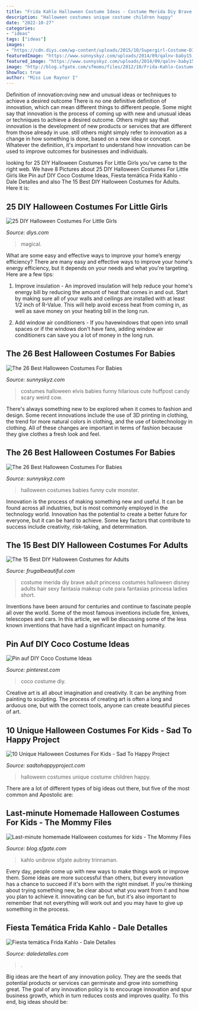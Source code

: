 ```yaml
---
title: "Frida Kahlo Halloween Costume Ideas - Costume Merida Diy Brave Adult Princess Costumes Halloween Disney Adults Hair Sexy Fantasia Makeup Cute Para Fantasias Princesa Ladies Short"
description: "Halloween costumes unique costume children happy"
date: "2022-10-27"
categories:
- "ideas"
tags: ["ideas"]
images:
- "https://cdn.diys.com/wp-content/uploads/2015/10/Supergirl-Costume-DIY.jpg"
featuredImage: "https://www.sunnyskyz.com/uploads/2014/09/qalnv-baby15.jpg"
featured_image: "https://www.sunnyskyz.com/uploads/2014/09/qalnv-baby15.jpg"
image: "http://blog.sfgate.com/sfmoms/files/2012/10/Frida-Kahlo-Costume.jpg"
ShowToc: true
author: "Miss Lue Raynor I"
---
```



Definition of innovation:oving new and unusual ideas or techniques to achieve a desired outcome
There is no one definitive definition of innovation, which can mean different things to different people. Some might say that innovation is the process of coming up with new and unusual ideas or techniques to achieve a desired outcome. Others might say that innovation is the development of new products or services that are different from those already in use. still others might simply refer to innovation as a change in how something is done, based on a new idea or concept. Whatever the definition, it's important to understand how innovation can be used to improve outcomes for businesses and individuals.

	

		
looking for 25 DIY Halloween Costumes For Little Girls you've came to the right web. We have 8 Pictures about 25 DIY Halloween Costumes For Little Girls like Pin auf DIY Coco Costume Ideas, Fiesta temática Frida Kahlo - Dale Detalles and also The 15 Best DIY Halloween Costumes for Adults. Here it is:
		
    
## 25 DIY Halloween Costumes For Little Girls

<img loading=lazy src="https://cdn.diys.com/wp-content/uploads/2015/10/Supergirl-Costume-DIY.jpg" onerror="this.onerror=null;this.src='https://tse1.mm.bing.net/th?id=OIP.sayZB1avTAYHhcdMZkGrhQHaKE&amp;pid=15.1';" alt="25 DIY Halloween Costumes For Little Girls">

_Source: diys.com_

>magical. 

	

What are some easy and effective ways to improve your home’s energy efficiency?
There are many easy and effective ways to improve your home's energy efficiency, but it depends on your needs and what you're targeting. Here are a few tips:
1. Improve insulation - An improved insulation will help reduce your home's energy bill by reducing the amount of heat that comes in and out. Start by making sure all of your walls and ceilings are installed with at least 1/2 inch of R-Value. This will help avoid excess heat from coming in, as well as save money on your heating bill in the long run.

2. Add window air conditioners - If you havewindows that open into small spaces or if the windows don't have fans, adding window air conditioners can save you a lot of money in the long run.

    
## The 26 Best Halloween Costumes For Babies

<img loading=lazy src="https://www.sunnyskyz.com/uploads/2014/09/byste-baby5.jpg" onerror="this.onerror=null;this.src='https://tse2.mm.bing.net/th?id=OIP.6dahfQlqT3_-0DdAyjd-8gHaLC&amp;pid=15.1';" alt="The 26 Best Halloween Costumes For Babies">

_Source: sunnyskyz.com_

>costumes halloween elvis babies funny hilarious cute huffpost candy scary weird cow. 

	

There's always something new to be explored when it comes to fashion and design. Some recent innovations include the use of 3D printing in clothing, the trend for more natural colors in clothing, and the use of biotechnology in clothing. All of these changes are important in terms of fashion because they give clothes a fresh look and feel.

    
## The 26 Best Halloween Costumes For Babies

<img loading=lazy src="https://www.sunnyskyz.com/uploads/2014/09/qalnv-baby15.jpg" onerror="this.onerror=null;this.src='https://tse1.mm.bing.net/th?id=OIP.0T0i8e_sYcCiOACbxfWrxQHaLH&amp;pid=15.1';" alt="The 26 Best Halloween Costumes For Babies">

_Source: sunnyskyz.com_

>halloween costumes babies funny cute monster. 

	

Innovation is the process of making something new and useful. It can be found across all industries, but is most commonly employed in the technology world. Innovation has the potential to create a better future for everyone, but it can be hard to achieve. Some key factors that contribute to success include creativity, risk-taking, and determination.

    
## The 15 Best DIY Halloween Costumes For Adults

<img loading=lazy src="http://frugalbeautiful.com/blog/wp-content/uploads/2016/09/costume-brave.jpg" onerror="this.onerror=null;this.src='https://tse3.mm.bing.net/th?id=OIP.o-hwz_oyUac1hBQzNM0HjQHaLf&amp;pid=15.1';" alt="The 15 Best DIY Halloween Costumes for Adults">

_Source: frugalbeautiful.com_

>costume merida diy brave adult princess costumes halloween disney adults hair sexy fantasia makeup cute para fantasias princesa ladies short. 

	

Inventions have been around for centuries and continue to fascinate people all over the world. Some of the most famous inventions include fire, knives, telescopes and cars. In this article, we will be discussing some of the less known inventions that have had a significant impact on humanity.

    
## Pin Auf DIY Coco Costume Ideas

<img loading=lazy src="https://i.pinimg.com/736x/7b/ae/68/7bae68cc35d5869216a11847d0fb0d99.jpg" onerror="this.onerror=null;this.src='https://tse3.mm.bing.net/th?id=OIP.Tqq_Rx-ECyQUsIDWiLildwHaFd&amp;pid=15.1';" alt="Pin auf DIY Coco Costume Ideas">

_Source: pinterest.com_

>coco costume diy. 

	

Creative art is all about imagination and creativity. It can be anything from painting to sculpting. The process of creating art is often a long and arduous one, but with the correct tools, anyone can create beautiful pieces of art.

    
## 10 Unique Halloween Costumes For Kids - Sad To Happy Project

<img loading=lazy src="https://sadtohappyproject.com/wp-content/uploads/2014/10/children-halloween-costumes101.png" onerror="this.onerror=null;this.src='https://tse3.mm.bing.net/th?id=OIP.0yK60Wtn6R1G07_KtjIVdQHaLH&amp;pid=15.1';" alt="10 Unique Halloween Costumes For Kids - Sad To Happy Project">

_Source: sadtohappyproject.com_

>halloween costumes unique costume children happy. 

	

There are a lot of different types of big ideas out there, but five of the most common and Apostolic are: 

    
## Last-minute Homemade Halloween Costumes For Kids - The Mommy Files

<img loading=lazy src="http://blog.sfgate.com/sfmoms/files/2012/10/Frida-Kahlo-Costume.jpg" onerror="this.onerror=null;this.src='https://tse3.mm.bing.net/th?id=OIP.9gh8ZOvRj52NuG68yD6YzwHaLH&amp;pid=15.1';" alt="Last-minute homemade Halloween costumes for kids - The Mommy Files">

_Source: blog.sfgate.com_

>kahlo unibrow sfgate aubrey trinnaman. 

	

Every day, people come up with new ways to make things work or improve them. Some ideas are more successful than others, but every innovation has a chance to succeed if it's born with the right mindset. If you're thinking about trying something new, be clear about what you want from it and how you plan to achieve it. innovating can be fun, but it's also important to remember that not everything will work out and you may have to give up something in the process.

    
## Fiesta Temática Frida Kahlo - Dale Detalles

<img loading=lazy src="https://i2.wp.com/www.daledetalles.com/wp-content/uploads/2016/08/fiesta-frida-kahlo4.jpg?resize=564%2C752" onerror="this.onerror=null;this.src='https://tse2.mm.bing.net/th?id=OIP.-U9KxN-LB9K4wXUKj5PKPwHaJ4&amp;pid=15.1';" alt="Fiesta temática Frida Kahlo - Dale Detalles">

_Source: daledetalles.com_

>. 

	

Big ideas are the heart of any innovation policy. They are the seeds that potential products or services can germinate and grow into something great. The goal of any innovation policy is to encourage innovation and spur business growth, which in turn reduces costs and improves quality. To this end, big ideas should be: 

